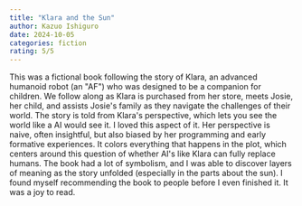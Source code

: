 ```yaml
---
title: "Klara and the Sun"
author: Kazuo Ishiguro
date: 2024-10-05
categories: fiction
rating: 5/5
---
```


This was a fictional book following the story of Klara, an advanced humanoid robot (an "AF") who was designed to be a companion for children. We follow along as Klara is purchased from her store, meets Josie, her child, and assists Josie's family as they navigate the challenges of their world. The story is told from Klara's perspective, which lets you see the world like a AI would see it. I loved this aspect of it. Her perspective is naive, often insightful, but also biased by her programming and early formative experiences. It colors everything that happens in the plot, which centers around this question of whether AI's like Klara can fully replace humans. The book had a lot of symbolism, and I was able to discover layers of meaning as the story unfolded (especially in the parts about the sun). I found myself recommending the book to people before I even finished it. It was a joy to read.
